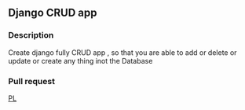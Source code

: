 ## Django CRUD app

### Description
Create django fully CRUD app , so that you are able to add or delete or update or create any thing inot the Database


### Pull request
[PL](https://github.com/ahmadalrasheed/django-crud/pull/1)

